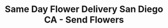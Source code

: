 ---
title: "Same Day Flower Delivery San Diego CA - Send Flowers"
url: /san-diego/same-day-flower-delivery-san-diego-ca-send-flowers/
shop: Blumen
---